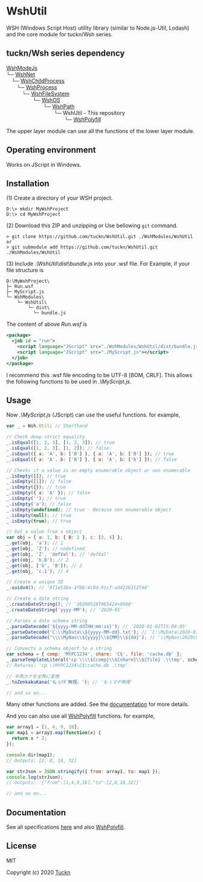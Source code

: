# WshUtil

WSH (Windows Script Host) utility library (similar to Node.js-Util, Lodash) and the core module for tuckn/Wsh series.

## tuckn/Wsh series dependency

[WshModeJs](https://github.com/tuckn/WshModeJs)  
└─ [WshNet](https://github.com/tuckn/WshNet)  
&emsp;└─ [WshChildProcess](https://github.com/tuckn/WshChildProcess)  
&emsp;&emsp;└─ [WshProcess](https://github.com/tuckn/WshProcess)  
&emsp;&emsp;&emsp;└─ [WshFileSystem](https://github.com/tuckn/WshFileSystem)  
&emsp;&emsp;&emsp;&emsp;&emsp;└─ [WshOS](https://github.com/tuckn/WshOS)  
&emsp;&emsp;&emsp;&emsp;&emsp;&emsp;&emsp;└─ [WshPath](https://github.com/tuckn/WshPath)  
&emsp;&emsp;&emsp;&emsp;&emsp;&emsp;&emsp;&emsp;&emsp;└─ WshUtil - This repository  
&emsp;&emsp;&emsp;&emsp;&emsp;&emsp;&emsp;&emsp;&emsp;&emsp;&emsp;└─ [WshPolyfill](https://github.com/tuckn/WshPolyfill)  

The upper layer module can use all the functions of the lower layer module.

## Operating environment

Works on JScript in Windows.

## Installation

(1) Create a directory of your WSH project.

```console
D:\> mkdir MyWshProject
D:\> cd MyWshProject
```

(2) Download this ZIP and unzipping or Use bellowing `git` command.

```console
> git clone https://github.com/tuckn/WshUtil.git ./WshModules/WshUtil
or
> git submodule add https://github.com/tuckn/WshUtil.git ./WshModules/WshUtil
```

(3) Include _.\WshUtil\dist\bundle.js_ into your .wsf file.
For Example, if your file structure is

```console
D:\MyWshProject\
├─ Run.wsf
├─ MyScript.js
└─ WshModules\
    └─ WshUtil\
        └─ dist\
          └─ bundle.js
```

The content of above _Run.wsf_ is

```xml
<package>
  <job id = "run">
    <script language="JScript" src="./WshModules/WshUtil/dist/bundle.js"></script>
    <script language="JScript" src="./MyScript.js"></script>
  </job>
</package>
```

I recommend this .wsf file encoding to be UTF-8 [BOM, CRLF].
This allows the following functions to be used in _.\MyScript.js_.

## Usage

Now _.\MyScript.js_ (JScript) can use the useful functions.
for example,

```js
var _ = Wsh.Util; // Shorthand

// Check deep strict equality
_.isEqual([1, 2, 3], [1, 2, 3]); // true
_.isEqual([1, 2, 3], [1, 2]); // false
_.isEqual({ a: 'A', b: ['B'] }, { a: 'A', b: ['B'] }); // true
_.isEqual({ a: 'A', b: ['B'] }, { a: 'A', b: ['b'] }); // false

// Checks if a value is an empty enumerable object or non enumerable
_.isEmpty([]); // true
_.isEmpty([1]); // false
_.isEmpty({}); // true
_.isEmpty({ a: 'A' }); // false
_.isEmpty(''); // true
_.isEmpty('a'); // false
_.isEmpty(undefined); // true - Because non enumerable object
_.isEmpty(null); // true
_.isEmpty(true); // true

// Get a value from a object
var obj = { a: 1, b: { B: 2 }, c: [3, 4] };
_.get(obj, 'a'); // 1
_.get(obj, 'Z'); // undefined
_.get(obj, 'Z', 'defVal'); // 'defVal'
_.get(obj, 'b.B'); // 2
_.get(obj, ['b', 'B']); // 2
_.get(obj, 'c.1'); // 4

// Create a unique ID
_.uuidv4(); // '9f1e53ba-3f08-4c9d-91c7-ad4226312f40'

// Create a date string
_.createDateString(); // '20200528T065424+0900'
_.createDateString('yyyy-MM'); // '2020-05'

// Parses a date schema string
_.parseDatecode('${yyyy-MM-ddTHH:mm:ss}'); // '2020-01-02T15:04:05'
_.parseDatecode('C:\\MyData\\${yyyy-MM-dd}.txt'); // 'C:\MyData\2020-01-02.txt'
_.parseDatecode('\\\\MyNas\\${yyyy}\\${MM}\\${dd}'); // '\\MyNas\2020\01\02'

// Converts a schema object to a string
var schema = { comp: 'MYPC1234', share: 'C$', file: 'cache.db' };
_.parseTemplateLiteral('cp \\\\${comp}\\${share}\\${file} .\\tmp', schema);
// Returns: 'cp \\MYPC1234\C$\cache.db .\tmp'

// 半角カナを全角に変換
_.toZenkakuKana('もぅﾏﾁﾞ無理。'); // 'もぅマヂ無理'

// and so on...
```

Many other functions are added.
See the [documentation](https://docs.tuckn.net/WshUtil) for more details.

And you can also use all [WshPolyfill](https://github.com/tuckn/WshPolyfill) functions.
for example,

```js
var array1 = [1, 4, 9, 16];
var map1 = array1.map(function(x) {
  return x * 2;
});

console.dir(map1);
// Outputs: [2, 8, 18, 32]

var strJson = JSON.stringify({ from: array1, to: map1 });
console.log(strJson);
// Outputs: '{"from":[1,4,9,16],"to":[2,8,18,32]}'

// and so on...
```

## Documentation

See all specifications [here](https://docs.tuckn.net/WshUtil)
and also [WshPolyfill](https://docs.tuckn.net/WshPolyfill).

## License

MIT

Copyright (c) 2020 [Tuckn](https://github.com/tuckn)
